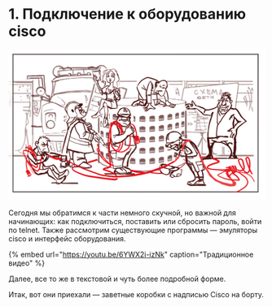 # 1. Подключение к оборудованию cisco

![](../.gitbook/assets/image%20%28101%29.png)

Сегодня мы обратимся к части немного скучной, но важной для начинающих: как подключиться, поставить или сбросить пароль, войти по telnet. Также рассмотрим существующие программы — эмуляторы ciscо и интерфейс оборудования.

{% embed url="https://youtu.be/6YWX2i-izNk" caption="Традиционное видео" %}

Далее, все то же в текстовой и чуть более подробной форме.

Итак, вот они приехали — заветные коробки с надписью Cisco на борту.

